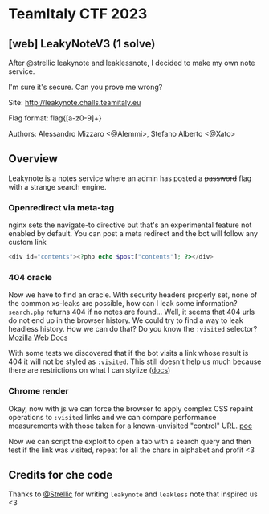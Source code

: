 # TeamItaly CTF 2023

## [web] LeakyNoteV3 (1 solve)
After @strellic leakynote and leaklessnote, I decided to make my own note service.

I'm sure it's secure. Can you prove me wrong?

Site: http://leakynote.challs.teamitaly.eu

Flag format: flag{[a-z0-9]+}

Authors: Alessandro Mizzaro <@Alemmi>, Stefano Alberto <@Xato>

## Overview

Leakynote is a notes service where an admin has posted a ~~password~~ flag with a strange search engine.

### Openredirect via meta-tag

nginx sets the navigate-to directive but that's an experimental feature not enabled by default.
You can post a meta redirect and the bot will follow any custom link

```php
<div id="contents"><?php echo $post["contents"]; ?></div> 
```

### 404 oracle

Now we have to find an oracle. With security headers properly set, none of the common xs-leaks are possible, how can I leak some information?\
`search.php` returns 404 if no notes are found... Well, it seems that 404 urls do not end up in the browser history. We could try to find a way to leak headless history. How we can do that?
Do you know the `:visited` selector?
[Mozilla Web Docs](https://developer.mozilla.org/en-US/docs/Web/CSS/:visited)

With some tests we discovered that if the bot visits a link whose result is 404 it will not be styled as `:visited`. This still doesn't help us much because there are restrictions on what I can stylize ([docs](https://developer.mozilla.org/en-US/docs/Web/CSS/:visited#privacy_restrictions))

### Chrome render

Okay, now with js we can force the browser to apply complex CSS repaint operations to `:visited` links and we can compare performance measurements with those taken for a known-unvisited "control" URL.
[poc](https://bugs.chromium.org/p/chromium/issues/detail?id=835590)

Now we can script the exploit to open a tab with a search query and then test if the link was visited, repeat for all the chars in alphabet and profit <3


## Credits for che code
Thanks to [@Strellic](https://twitter.com/Strellic_) for writing `leakynote` and `leakless` note that inspired us <3
